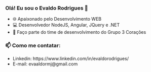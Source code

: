 ### Olá! Eu sou o Evaldo Rodrigues 👋

- 🌐 Apaixonado pelo Desenvolvimento WEB
- 💻 Desenvolvedor NodeJS, Angular, JQuery e .NET
- 🤖 Faço parte do time de desenvolvimento do Grupo 3 Corações

<h3>📫 Como me contatar:</h3>
<ul>
  <li>Linkedin: https://www.linkedin.com/in/evaldorodrigues/</li>
  <li>E-mail: evaaldormj@gmail.com</li>
</ul>
